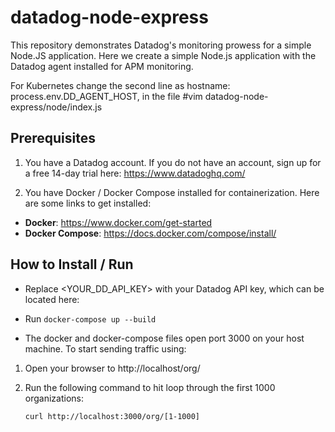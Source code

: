 # datadog-node-express
This repository demonstrates Datadog's monitoring prowess for a simple Node.JS application.  Here we create a simple Node.js application with the Datadog agent installed for APM monitoring.

For Kubernetes change the second line as hostname: process.env.DD_AGENT_HOST, in the file #vim datadog-node-express/node/index.js


## Prerequisites
1) You have a Datadog account.  If you do not have an account, sign up for a free 14-day trial here:
https://www.datadoghq.com/

2) You have Docker / Docker Compose installed for containerization.  Here are some links to get installed:
- **Docker**: https://www.docker.com/get-started
- **Docker Compose**: https://docs.docker.com/compose/install/


## How to Install / Run
- Replace <YOUR_DD_API_KEY> with your Datadog API key, which can be located here:


- Run `docker-compose up --build` 
- The docker and docker-compose files open port 3000 on your host machine.  To start sending traffic using:
1) Open your browser to http://localhost/org/<any organization id>

2) Run the following command to hit loop through the first 1000 organizations:

    `curl http://localhost:3000/org/[1-1000]`

